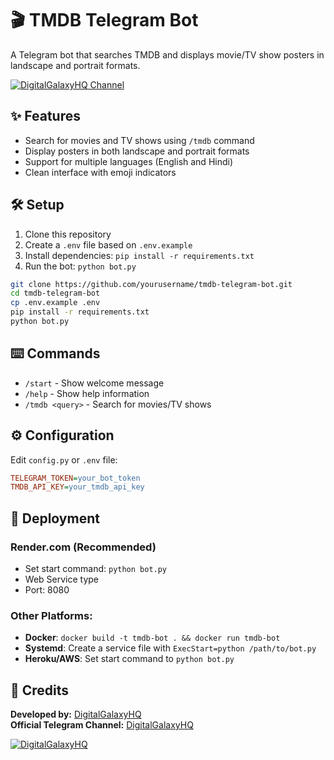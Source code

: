 # 🎬 TMDB Telegram Bot

A Telegram bot that searches TMDB and displays movie/TV show posters in landscape and portrait formats.

[![DigitalGalaxyHQ Channel](https://img.shields.io/badge/Join-TelegramChannel-blue)](https://t.me/DigitalGalaxyHQ)

## ✨ Features

- Search for movies and TV shows using `/tmdb` command
- Display posters in both landscape and portrait formats
- Support for multiple languages (English and Hindi)
- Clean interface with emoji indicators

## 🛠️ Setup

1. Clone this repository
2. Create a `.env` file based on `.env.example`
3. Install dependencies: `pip install -r requirements.txt`
4. Run the bot: `python bot.py`

```bash
git clone https://github.com/yourusername/tmdb-telegram-bot.git
cd tmdb-telegram-bot
cp .env.example .env
pip install -r requirements.txt
python bot.py
```

## ⌨️ Commands

- `/start` - Show welcome message
- `/help` - Show help information
- `/tmdb <query>` - Search for movies/TV shows

## ⚙️ Configuration

Edit `config.py` or `.env` file:

```ini
TELEGRAM_TOKEN=your_bot_token
TMDB_API_KEY=your_tmdb_api_key
```

## 🚀 Deployment

### Render.com (Recommended)
- Set start command: `python bot.py`
- Web Service type
- Port: 8080

### Other Platforms:
- **Docker**: `docker build -t tmdb-bot . && docker run tmdb-bot`
- **Systemd**: Create a service file with `ExecStart=python /path/to/bot.py`
- **Heroku/AWS**: Set start command to `python bot.py`

## 💙 Credits

**Developed by:** [DigitalGalaxyHQ](https://GitHub.com/DigitalGalaxyHQ)  
**Official Telegram Channel:** [DigitalGalaxyHQ](https://t.me/DigitalGalaxyHQ)  

[![DigitalGalaxyHQ](https://img.shields.io/badge/Join-TelegramChannel-blue)](https://t.me/DigitalGalaxyHQ)
```
 